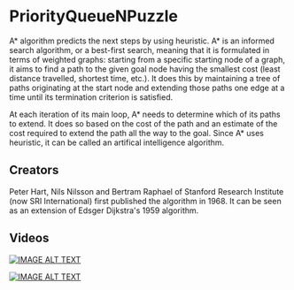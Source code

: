 # PriorityQueueNPuzzle

A* algorithm predicts the next steps by using heuristic. A* is an informed search algorithm, or a best-first search, meaning that it is formulated in terms of weighted graphs: starting from a specific starting node of a graph, it aims to find a path to the given goal node having the smallest cost (least distance travelled, shortest time, etc.). It does this by maintaining a tree of paths originating at the start node and extending those paths one edge at a time until its termination criterion is satisfied.

At each iteration of its main loop, A* needs to determine which of its paths to extend. It does so based on the cost of the path and an estimate of the cost required to extend the path all the way to the goal. Since A* uses heuristic, it can be called an artifical intelligence algorithm.

## Creators
Peter Hart, Nils Nilsson and Bertram Raphael of Stanford Research Institute (now SRI International) first published the algorithm in 1968. It can be seen as an extension of Edsger Dijkstra's 1959 algorithm.

## Videos
[![IMAGE ALT TEXT](http://img.youtube.com/vi/ySN5Wnu88nE.jpg)](https://www.youtube.com/watch?v=ySN5Wnu88nE "A* Algorithm")


[![IMAGE ALT TEXT](http://img.youtube.com/vi/GuCzYxHa7iA/0.jpg)](https://www.youtube.com/watch?v=GuCzYxHa7iA "A* Search")
